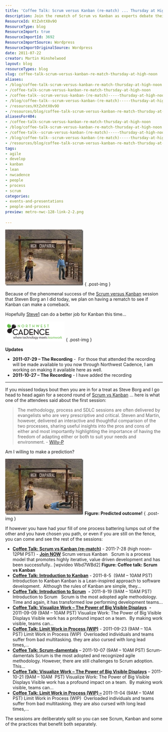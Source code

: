 ```yaml
---
title: 'Coffee Talk: Scrum versus Kanban (re-match) ... Thursday at High Noon!'
description: Join the rematch of Scrum vs Kanban as experts debate their merits! Discover insights and strategies to enhance your agile processes. Don't miss out!
ResourceId: KtZxhtX0v9O
ResourceType: blog
ResourceImport: true
ResourceImportId: 3692
ResourceImportSource: Wordpress
ResourceImportOriginalSource: Wordpress
date: 2011-07-22
creator: Martin Hinshelwood
layout: blog
resourceTypes: blog
slug: coffee-talk-scrum-versus-kanban-re-match-thursday-at-high-noon
aliases:
- /blog/coffee-talk-scrum-versus-kanban-re-match-thursday-at-high-noon
- /coffee-talk-scrum-versus-kanban-re-match-thursday-at-high-noon
- /coffee-talk--scrum-versus-kanban-(re-match)-----thursday-at-high-noon-
- /blog/coffee-talk--scrum-versus-kanban-(re-match)-----thursday-at-high-noon-
- /resources/KtZxhtX0v9O
- /resources/blog/coffee-talk-scrum-versus-kanban-re-match-thursday-at-high-noon
aliasesFor404:
- /coffee-talk-scrum-versus-kanban-re-match-thursday-at-high-noon
- /blog/coffee-talk-scrum-versus-kanban-re-match-thursday-at-high-noon
- /coffee-talk--scrum-versus-kanban-(re-match)-----thursday-at-high-noon-
- /blog/coffee-talk--scrum-versus-kanban-(re-match)-----thursday-at-high-noon-
- /resources/blog/coffee-talk-scrum-versus-kanban-re-match-thursday-at-high-noon
tags:
- agile
- develop
- kanban
- lean
- nwcadence
- people
- process
- scrum
categories:
- events-and-presentations
- people-and-process
preview: metro-nwc-128-link-2-2.png

---
```

![Chaparral%2BHigh[1]](images/Chaparral2BHigh12-1-1.jpg "Chaparral%2BHigh[1]")
{ .post-img }

Because of the phenomenal success of the [Scrum versus Kanban](http://scrumvskanbanrematch.eventbrite.com/) session that Steven Borg an I did today, we plan on having a rematch to see if Kanban can make a comeback.

Hopefully [Steve1](http://blog.nwcadence.com/author/stevenborg/) can do a better job for Kanban this time…

![NWC tagline logo_transparent](images/NWC-tagline-logo_transparent1-3-3.png "NWC tagline logo_transparent")
{ .post-img }

**Updates**

- **2011-07-29 – The Recording** -  For those that attended the recording will be made available to you now through Northwest Cadence, I am working on making it available here as well.
- **2011-10-27 – The Recording** - I have added the recording

---

If you missed todays bout then you are in for a treat as Steve Borg and I go head to head again for a second round of [Scrum vs Kanban](http://scrumvskanbanrematch.eventbrite.com/) … here is what one of the attendees said about the first session:

> The methodology, process and SDLC sessions are often delivered by evangelists who are very prescriptive and critical. Steven and Martin, however, delivered an interactive and thoughtful comparison of the two processes, sharing useful insights into the pros and cons of either and most importantly highlighting the importance of having the freedom of adapting either or both to suit your needs and environment. - [Willy-P](http://blogs.msdn.com/b/willy-peter_schaub/archive/2011/07/22/coffee-talk-scrum-versus-kanban.aspx)

Am I willing to make a prediction?

[![ScrumvsKanbanResult](images/ScrumvsKanbanResult_thumb-4-4.jpg "ScrumvsKanbanResult")](http://blog.hinshelwood.com/files/2011/07/ScrumvsKanbanResult.jpg) **Figure: Predicted outcome!**
{ .post-img }

If however you have had your fill of one process battering lumps out of the other and you have chosen you path, or even if you are still on the fence, you can come and see the rest of the sessions:

- [**Coffee Talk: Scrum vs Kanban (re-match)**](http://scrumvskanbanrematch.eventbrite.com/) - 2011-7-28 (high noon– 12PM PST) - [**Join NOW**](https://www103.livemeeting.com/cc/nwcadence/join?id=CoffeeTalk72811&pw=NWCadence) Scrum versus Kanban   Scrum is a process model that promotes highly iterative, value driven development and has been successfully..
  \[wpvideo Wbd7WBd2\]
  **Figure: Coffee talk: Scrum vs Kanban**
- [**Coffee Talk: Introduction to Kanban**](http://introtokanban-eorg.eventbrite.com/) \- 2011-8-5  (9AM – 10AM PST) Introduction to Kanban Kanban is a Lean-inspired approach to software development.  Although the rules of Kanban are simple, they...
- [**Coffee Talk: Introduction to Scrum**](http://introtoscrum-eorg.eventbrite.com/)  **-** 2011-8-19 (9AM – 10AM PST) Introduction to Scrum   Scrum is the most adopted agile methodology.  Time and again, it has transformed low performing development teams...
- [**Coffee Talk: Visualize Work – The Power of Big Visible Displays**](http://visualizework-eorg.eventbrite.com/)  **-** 2011-09-09 (9AM – 10AM PST) Visualize Work: The Power of Big Visible Displays Visible work has a profound impact on a team.  By making work visible, teams can...
- [**Coffee Talk: Limit Work in Process (WIP)**](http://limitwip-eorg.eventbrite.com/) \- 2011-09-23 (9AM – 10A  PST) Limit Work in Process (WIP)  Overloaded individuals and teams suffer from bad multitasking. they are also cursed with long lead times,...
- [**Coffee Talk: Scrum-damentals**](http://scrumdamentals-eorg.eventbrite.com/) – 2011-10-07 (9AM – 10AM PST) Scrum-damentals Scrum is the most adopted and recognized agile methodology. However, there are still challenges to Scrum adoption.  This...
- [**Coffee Talk: Visualize Work – The Power of Big Visible Displays**](http://visualizework2-eorg.eventbrite.com/) – 2011-10-21 (9AM – 10AM  PST) Visualize Work: The Power of Big Visible Displays Visible work has a profound impact on a team.  By making work visible, teams can...
- [**Coffee Talk: Limit Work in Process (WIP) –**](http://limitwip2-eorg.eventbrite.com/) 2011-11-04 (9AM – 10AM PST) Limit Work in Process (WIP)  Overloaded individuals and teams suffer from bad multitasking. they are also cursed with long lead times,...

The sessions are deliberately split so you can see Scrum, Kanban and some of the practices that benefit both separately.
